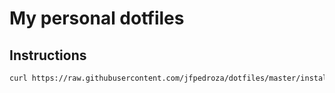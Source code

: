 # My personal dotfiles

## Instructions

```bash
curl https://raw.githubusercontent.com/jfpedroza/dotfiles/master/install.sh | bash
```

